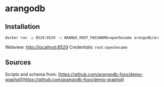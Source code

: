 # arangodb

## Installation

```bash
docker run -p 8529:8529 -e ARANGO_ROOT_PASSWORD=openSesame arangodb/arangodb:3.9.2
```

Webview: [http://localhost:8529](http://localhost:8529)
Credentials: `root:openSesame`

## Sources

Scripts and schema from: [https://github.com/arangodb-foxx/demo-graphql](https://github.com/arangodb-foxx/demo-graphql)
